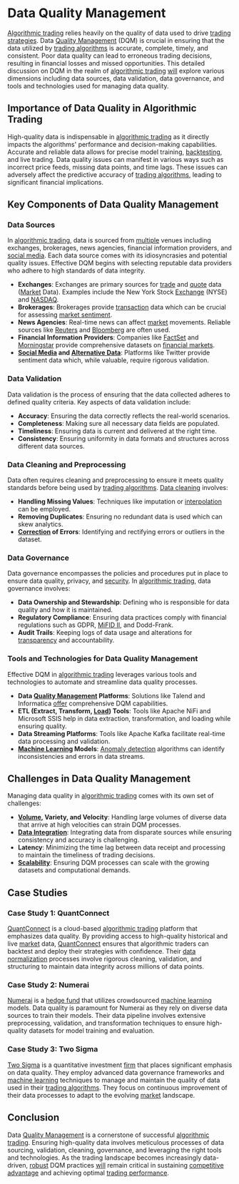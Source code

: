 # Data Quality Management

[Algorithmic trading](../a/algorithmic_trading.md) relies heavily on the quality of data used to drive [trading strategies](../t/trading_strategies.md). Data [Quality Management](../q/quality_management.md) (DQM) is crucial in ensuring that the data utilized by [trading algorithms](../t/trading_algorithms.md) is accurate, complete, timely, and consistent. Poor data quality can lead to erroneous trading decisions, resulting in financial losses and missed opportunities. This detailed discussion on DQM in the realm of [algorithmic trading](../a/algorithmic_trading.md) [will](../w/will.md) explore various dimensions including data sources, data validation, data governance, and tools and technologies used for managing data quality.

## Importance of Data Quality in Algorithmic Trading

High-quality data is indispensable in [algorithmic trading](../a/algorithmic_trading.md) as it directly impacts the algorithms' performance and decision-making capabilities. Accurate and reliable data allows for precise model training, [backtesting](../b/backtesting.md), and live trading. Data quality issues can manifest in various ways such as incorrect price feeds, missing data points, and time lags. These issues can adversely affect the predictive accuracy of [trading algorithms](../t/trading_algorithms.md), leading to significant financial implications.

## Key Components of Data Quality Management

### Data Sources

In [algorithmic trading](../a/algorithmic_trading.md), data is sourced from [multiple](../m/multiple.md) venues including exchanges, brokerages, news agencies, financial information providers, and [social media](../s/social_media.md). Each data source comes with its idiosyncrasies and potential quality issues. Effective DQM begins with selecting reputable data providers who adhere to high standards of data integrity.

- **Exchanges**: Exchanges are primary sources for [trade](../t/trade.md) and [quote](../q/quote.md) data ([Market](../m/market.md) Data). Examples include the New York Stock [Exchange](../e/exchange.md) (NYSE) and [NASDAQ](../n/nasdaq.md).
- **Brokerages**: Brokerages provide [transaction](../t/transaction.md) data which can be crucial for assessing [market sentiment](../m/market_sentiment.md).
- **News Agencies**: Real-time news can affect [market](../m/market.md) movements. Reliable sources like [Reuters](../r/reuters.md) and [Bloomberg](../b/bloomberg.md) are often used.
- **Financial Information Providers**: Companies like [FactSet](../f/factset.md) and [Morningstar](../m/morningstar.md) provide comprehensive datasets on [financial markets](../f/financial_market.md).
- **[Social Media](../s/social_media.md) and [Alternative Data](../a/alternative_data.md)**: Platforms like Twitter provide sentiment data which, while valuable, require rigorous validation.

### Data Validation

Data validation is the process of ensuring that the data collected adheres to defined quality criteria. Key aspects of data validation include:

- **Accuracy**: Ensuring the data correctly reflects the real-world scenarios.
- **Completeness**: Making sure all necessary data fields are populated.
- **Timeliness**: Ensuring data is current and delivered at the right time.
- **Consistency**: Ensuring uniformity in data formats and structures across different data sources.

### Data Cleaning and Preprocessing

Data often requires cleaning and preprocessing to ensure it meets quality standards before being used by [trading algorithms](../t/trading_algorithms.md). [Data cleaning](../d/data_cleaning.md) involves:

- **Handling Missing Values**: Techniques like imputation or [interpolation](../i/interpolation.md) can be employed.
- **Removing Duplicates**: Ensuring no redundant data is used which can skew analytics.
- **[Correction](../c/correction.md) of Errors**: Identifying and rectifying errors or outliers in the dataset.

### Data Governance

Data governance encompasses the policies and procedures put in place to ensure data quality, privacy, and [security](../s/security.md). In [algorithmic trading](../a/algorithmic_trading.md), data governance involves:

- **Data Ownership and Stewardship**: Defining who is responsible for data quality and how it is maintained.
- **Regulatory Compliance**: Ensuring data practices comply with financial regulations such as GDPR, [MiFID II](../m/mifid_ii.md), and Dodd-Frank.
- **Audit Trails**: Keeping logs of data usage and alterations for [transparency](../t/transparency.md) and accountability.

### Tools and Technologies for Data Quality Management

Effective DQM in [algorithmic trading](../a/algorithmic_trading.md) leverages various tools and technologies to automate and streamline data quality processes.

- **Data [Quality Management](../q/quality_management.md) Platforms**: Solutions like Talend and Informatica [offer](../o/offer.md) comprehensive DQM capabilities.
- **ETL (Extract, Transform, [Load](../l/load.md)) Tools**: Tools like Apache NiFi and Microsoft SSIS help in data extraction, transformation, and loading while ensuring quality.
- **Data Streaming Platforms**: Tools like Apache Kafka facilitate real-time data processing and validation.
- **[Machine Learning](../m/machine_learning.md) Models**: [Anomaly detection](../a/anomaly_detection.md) algorithms can identify inconsistencies and errors in data streams.

## Challenges in Data Quality Management

Managing data quality in [algorithmic trading](../a/algorithmic_trading.md) comes with its own set of challenges:

- **[Volume](../v/volume.md), Variety, and Velocity**: Handling large volumes of diverse data that arrive at high velocities can strain DQM processes.
- **[Data Integration](../d/data_integration.md)**: Integrating data from disparate sources while ensuring consistency and accuracy is challenging.
- **Latency**: Minimizing the time lag between data receipt and processing to maintain the timeliness of trading decisions.
- **[Scalability](../s/scalability.md)**: Ensuring DQM processes can scale with the growing datasets and computational demands.

## Case Studies

### Case Study 1: QuantConnect

[QuantConnect](https://www.quantconnect.com/) is a cloud-based [algorithmic trading](../a/algorithmic_trading.md) platform that emphasizes data quality. By providing access to high-quality historical and live [market](../m/market.md) data, [QuantConnect](../q/quantconnect.md) ensures that algorithmic traders can backtest and deploy their strategies with confidence. Their [data normalization](../d/data_normalization.md) processes involve rigorous cleaning, validation, and structuring to maintain data integrity across millions of data points.

### Case Study 2: Numerai

[Numerai](https://numer.ai/) is a [hedge fund](../h/hedge_fund.md) that utilizes crowdsourced [machine learning](../m/machine_learning.md) models. Data quality is paramount for Numerai as they rely on diverse data sources to train their models. Their data pipeline involves extensive preprocessing, validation, and transformation techniques to ensure high-quality datasets for model training and evaluation.

### Case Study 3: Two Sigma

[Two Sigma](https://www.twosigma.com/) is a quantitative investment [firm](../f/firm.md) that places significant emphasis on data quality. They employ advanced data governance frameworks and [machine learning](../m/machine_learning.md) techniques to manage and maintain the quality of data used in their [trading algorithms](../t/trading_algorithms.md). They focus on continuous improvement of their data processes to adapt to the evolving [market](../m/market.md) landscape.

## Conclusion

Data [Quality Management](../q/quality_management.md) is a cornerstone of successful [algorithmic trading](../a/algorithmic_trading.md). Ensuring high-quality data involves meticulous processes of data sourcing, validation, cleaning, governance, and leveraging the right tools and technologies. As the trading landscape becomes increasingly data-driven, [robust](../r/robust.md) DQM practices [will](../w/will.md) remain critical in sustaining [competitive advantage](../c/competitive_advantage.md) and achieving optimal [trading performance](../t/trading_performance.md).